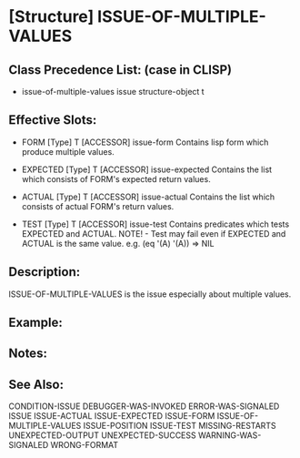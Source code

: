 # [Structure] ISSUE-OF-MULTIPLE-VALUES

## Class Precedence List: (case in CLISP)

* issue-of-multiple-values issue structure-object t

## Effective Slots:

* FORM [Type] T
[ACCESSOR] issue-form
Contains lisp form which produce multiple values.

* EXPECTED [Type] T
[ACCESSOR] issue-expected
Contains the list which consists of FORM's expected return values.

* ACTUAL [Type] T
[ACCESSOR] issue-actual
Contains the list which consists of actual FORM's return values.

* TEST [Type] T
[ACCESSOR] issue-test
Contains predicates which tests EXPECTED and ACTUAL.
NOTE! - Test may fail even if EXPECTED and ACTUAL is the same value.
e.g. (eq '(A) '(A)) => NIL

## Description:
ISSUE-OF-MULTIPLE-VALUES is the issue especially about multiple values.

## Example:

## Notes:

## See Also:

CONDITION-ISSUE
DEBUGGER-WAS-INVOKED
ERROR-WAS-SIGNALED
ISSUE
ISSUE-ACTUAL
ISSUE-EXPECTED
ISSUE-FORM
ISSUE-OF-MULTIPLE-VALUES
ISSUE-POSITION
ISSUE-TEST
MISSING-RESTARTS
UNEXPECTED-OUTPUT
UNEXPECTED-SUCCESS
WARNING-WAS-SIGNALED
WRONG-FORMAT


